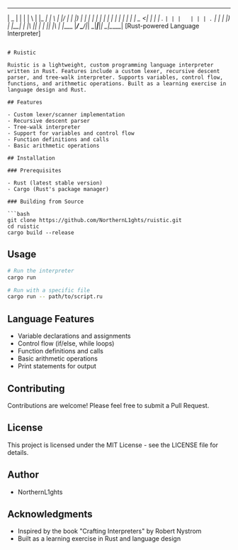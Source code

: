   ____  _    _ _   _ _____ _____ _   _  _____
 |  _ \| |  | | \ | |_   _|_   _| \ | |/ ____|
 | |_) | |  | |  \| | | |   | | |  \| | |
 |  _ <| |  | | . ` | | |   | | | . ` | |
 | |_) | |__| | |\  |_| |_ _| |_| |\  | |____
 |____/ \____/|_| \_|_____|_____|_| \_|\_____|
 [Rust-powered Language Interpreter]

```

# Ruistic

Ruistic is a lightweight, custom programming language interpreter written in Rust. Features include a custom lexer, recursive descent parser, and tree-walk interpreter. Supports variables, control flow, functions, and arithmetic operations. Built as a learning exercise in language design and Rust.

## Features

- Custom lexer/scanner implementation
- Recursive descent parser
- Tree-walk interpreter
- Support for variables and control flow
- Function definitions and calls
- Basic arithmetic operations

## Installation

### Prerequisites

- Rust (latest stable version)
- Cargo (Rust's package manager)

### Building from Source

```bash
git clone https://github.com/NorthernL1ghts/ruistic.git
cd ruistic
cargo build --release
```

## Usage

```bash
# Run the interpreter
cargo run

# Run with a specific file
cargo run -- path/to/script.ru
```

## Language Features

- Variable declarations and assignments
- Control flow (if/else, while loops)
- Function definitions and calls
- Basic arithmetic operations
- Print statements for output

## Contributing

Contributions are welcome! Please feel free to submit a Pull Request.

## License

This project is licensed under the MIT License - see the LICENSE file for details.

## Author

- NorthernL1ghts

## Acknowledgments

- Inspired by the book "Crafting Interpreters" by Robert Nystrom
- Built as a learning exercise in Rust and language design
